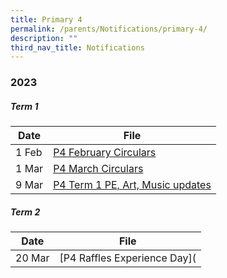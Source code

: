 ```yaml
---
title: Primary 4
permalink: /parents/Notifications/primary-4/
description: ""
third_nav_title: Notifications
---
```

### **2023**

##### Term 1

| Date| File | 
| -------- | -------- | 
|1 Feb|[P4 February Circulars](/files/Notification%202023/P4/RGPS_N23_P4_006_P4%20February%20Circulars.pdf)|
|1 Mar|[P4 March Circulars](/files/Notification%202023/P4/RGPS_N23_P4_007_P4%20March%20Circulars.pdf)|
|9 Mar|[P4 Term 1 PE, Art, Music updates](/files/Notification%202023/P4/Term%201%20P4%20update.pdf)|

##### Term 2

| Date| File | 
| -------- | -------- | 
|20 Mar|[P4 Raffles Experience Day]([](/files/Notification%202023/P4/P4%20Raffles%20Experience%20Day%20Notification%20(2023)_20%20Mar.pdf)|
